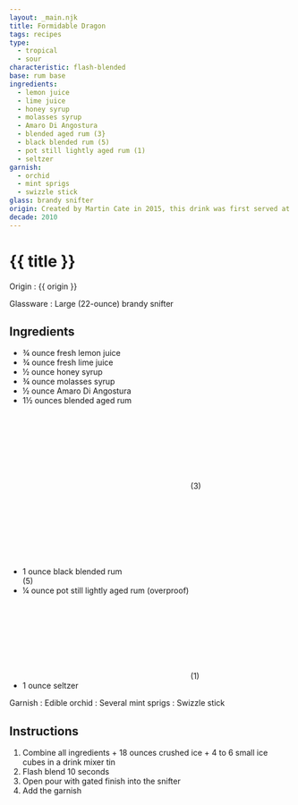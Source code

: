 ```yaml
---
layout: _main.njk
title: Formidable Dragon
tags: recipes
type:
  - tropical
  - sour
characteristic: flash-blended
base: rum base
ingredients:
  - lemon juice
  - lime juice
  - honey syrup
  - molasses syrup
  - Amaro Di Angostura
  - blended aged rum (3}
  - black blended rum (5)
  - pot still lightly aged rum (1)
  - seltzer
garnish:
  - orchid
  - mint sprigs
  - swizzle stick
glass: brandy snifter
origin: Created by Martin Cate in 2015, this drink was first served at the Tiki Tower Takeover at The Hukilau. The name is a coinage by [Admiral Vernon](https://en.wikipedia.org/wiki/Edward_Vernon), who described drunkenness as <q>that formidable dragon.</q>
decade: 2010
---
```

<!-- markdownlint-disable MD025 -->
# {{ title }}
<!-- markdownlint-disable MD025 -->

Origin
  : {{ origin }}

Glassware
  : Large (22-ounce) brandy snifter

## Ingredients

* &frac34; ounce fresh lemon juice
* &frac34; ounce fresh lime juice
* &frac12; ounce honey syrup
* &frac34; ounce molasses syrup
* &frac12; ounce Amaro Di Angostura
* 1&frac12; ounces blended aged rum<icon-l space="1em"><span class="with-icon"><svg class="icon"><use href="/assets/images/icons/circle-3.svg#circle-3"></use></svg><span class="sr-only">(3)</span></span></icon-l>
* 1 ounce black blended rum<icon-l space="1em"><span class="with-icon"><svg class="icon"><use href="/assets/images/icons/circle-5.svg#circle-5"></use></svg><span class="sr-only">(5)</span></span></icon-l>
* &frac14; ounce pot still lightly aged rum (overproof)<icon-l space="1em"><span class="with-icon"><svg class="icon"><use href="/assets/images/icons/circle-1.svg#circle-1"></use></svg><span class="sr-only">(1)</span></span></icon-l>
* 1 ounce seltzer

Garnish
  : Edible orchid
  : Several mint sprigs
  : Swizzle stick

## Instructions

1. Combine all ingredients + 18 ounces crushed ice + 4 to 6 small ice cubes in a drink mixer tin
2. Flash blend 10 seconds
3. Open pour with gated finish into the snifter
4. Add the garnish
